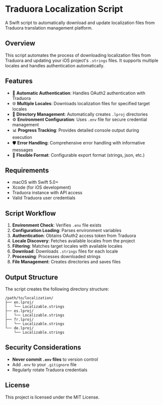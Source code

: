 # Traduora Localization Script

A Swift script to automatically download and update localization files from Traduora translation management platform.

## Overview

This script automates the process of downloading localization files from Traduora and updating your iOS project's `.strings` files. It supports multiple locales and handles authentication automatically.

## Features

- 🔐 **Automatic Authentication**: Handles OAuth2 authentication with Traduora
- 🌐 **Multiple Locales**: Downloads localization files for specified target locales
- 📁 **Directory Management**: Automatically creates `.lproj` directories
- ⚙️ **Environment Configuration**: Uses `.env` file for secure credential management
- 📊 **Progress Tracking**: Provides detailed console output during execution
- 🛡️ **Error Handling**: Comprehensive error handling with informative messages
- 📝 **Flexible Format**: Configurable export format (strings, json, etc.)

## Requirements

- macOS with Swift 5.0+
- Xcode (for iOS development)
- Traduora instance with API access
- Valid Traduora user credentials

## Script Workflow

1. **Environment Check**: Verifies `.env` file exists
2. **Configuration Loading**: Parses environment variables
3. **Authentication**: Obtains OAuth2 access token from Traduora
4. **Locale Discovery**: Fetches available locales from the project
5. **Filtering**: Matches target locales with available locales
6. **Download**: Downloads `.strings` files for each locale
7. **Processing**: Processes downloaded strings
8. **File Management**: Creates directories and saves files

## Output Structure

The script creates the following directory structure:

```
/path/to/localization/
├── en.lproj/
│   └── Localizable.strings
├── es.lproj/
│   └── Localizable.strings
├── fr.lproj/
│   └── Localizable.strings
└── de.lproj/
    └── Localizable.strings
```

## Security Considerations

- **Never commit `.env` files** to version control
- Add `.env` to your `.gitignore` file
- Regularly rotate Traduora credentials

## License

This project is licensed under the MIT License.
